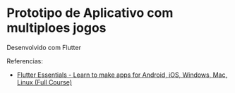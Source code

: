 # Prototipo de Aplicativo com multiploes jogos

Desenvolvido com Flutter

Referencias:
- [Flutter Essentials - Learn to make apps for Android, iOS, Windows, Mac, Linux (Full Course)
](https://www.youtube.com/watch?v=P2IGQT3BZQo)

